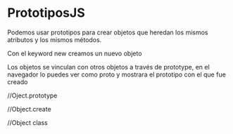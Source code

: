 # PrototiposJS
Podemos usar prototipos para crear objetos que heredan los mismos atributos y los mismos métodos.

Con el keyword new creamos un nuevo objeto

Los objetos se vinculan con otros objetos a través de prototype, en el navegador lo puedes ver como proto y mostrara el prototipo con el que fue creado

//Oject.prototype

//Object.create

//Object class
